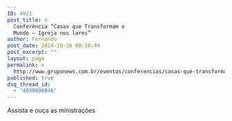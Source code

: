 ```yaml
---
ID: 4021
post_title: >
  Conferência “Casas que Transformam o
  Mundo – Igreja nos lares”
author: Fernando
post_date: 2014-10-16 00:18:44
post_excerpt: ""
layout: page
permalink: >
  http://www.gruponews.com.br/eventos/conferencias/casas-que-transformam-o-mundo-igreja-nos-lares
published: true
dsq_thread_id:
  - "4030698046"
---
```

Assista e ouça as ministrações
